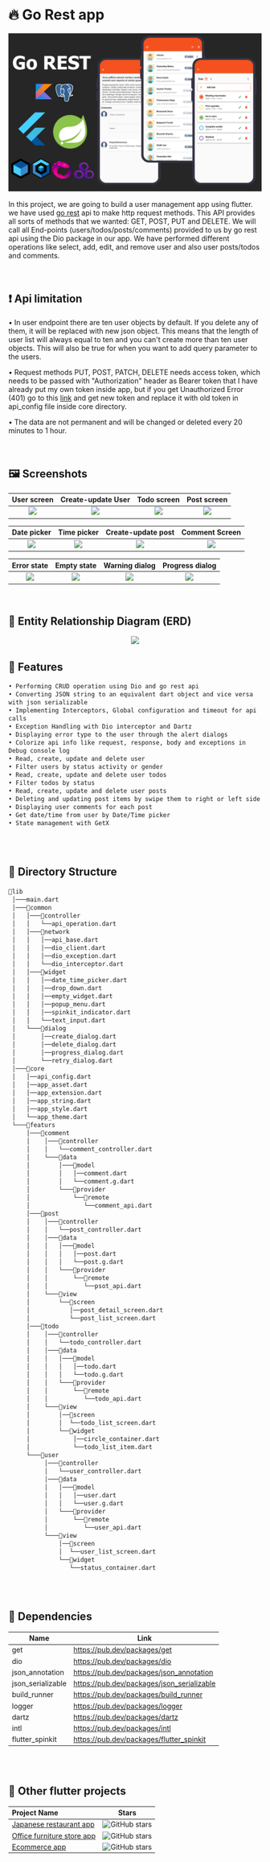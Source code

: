 # 🔥 Go Rest app

![](https://github.com/SinaSys/flutter_go_rest_app/blob/master/screenshots/go_rest.jpg?raw=true)


In this project, we are going to build a user management app using flutter. we have used [go rest](https://gorest.co.in/) api to make http request methods. This API provides all sorts of methods that we wanted: GET, POST, PUT and DELETE. We will call all End-points (users/todos/posts/comments) provided to us by go rest api using the Dio package in our app. We have performed different operations like select, add, edit, and remove user and also user posts/todos and comments.
<br/><br/><br/>


## ❗️ Api limitation 

• In user endpoint there are ten user objects by default. If you delete any of them, it will be replaced with new json object. This means that the length of user list will always equal to ten and you can't create more than ten user objects. This will also be true for when you want to add query parameter to the users.

• Request methods PUT, POST, PATCH, DELETE needs access token, which needs to be passed with "Authorization" header as Bearer token that I have already put my own token inside app, but if you get Unauthorized Error (401) go to this [link](https://gorest.co.in/consumer/login) and get new token and replace it with old token in api_config file inside core directory.

• The data are not permanent and will be changed or deleted every 20 minutes to 1 hour.
<br/><br/><br/>


## 🖼 Screenshots
User screen                |  Create-update User       |        Todo screen        |   Post screen
:-------------------------:|:-------------------------:|:-------------------------:|:-------------------------:
![](https://github.com/SinaSys/flutter_go_rest_app/blob/master/screenshots/user_list_screen.png?raw=true)|![](https://github.com/SinaSys/flutter_go_rest_app/blob/master/screenshots/create_user_dialog.png?raw=true)|![](https://github.com/SinaSys/flutter_go_rest_app/blob/master/screenshots/todo_screen.png?raw=true)|![](https://github.com/SinaSys/flutter_go_rest_app/blob/master/screenshots/post_list_screen.png?raw=true)



Date picker                    |   Time picker             |  Create-update post    |  Comment Screen
:-------------------------:|:-------------------------:|:-------------------------:|:-------------------------:
![](https://github.com/SinaSys/flutter_go_rest_app/blob/master/screenshots/date_picker.png?raw=true)|![](https://github.com/SinaSys/flutter_go_rest_app/blob/master/screenshots/time_picker.png?raw=true)|![](https://github.com/SinaSys/flutter_go_rest_app/blob/master/screenshots/create_update_post_screen.png?raw=true)|![](https://github.com/SinaSys/flutter_go_rest_app/blob/master/screenshots/post_detail_screen.png?raw=true)



Error state                    |   Empty state             |  Warning dialog    |  Progress dialog
:-------------------------:|:-------------------------:|:-------------------------:|:-------------------------:
![](https://github.com/SinaSys/flutter_go_rest_app/blob/master/screenshots/error_state.png?raw=true)|![](https://github.com/SinaSys/flutter_go_rest_app/blob/master/screenshots/empty_state.png?raw=true)|![](https://github.com/SinaSys/flutter_go_rest_app/blob/master/screenshots/warning_dialog.png?raw=true)|![](https://github.com/SinaSys/flutter_go_rest_app/blob/master/screenshots/progress_dialog.png?raw=true)
<br/>


## 🧩 Entity Relationship Diagram (ERD)
<p align="center">
  <img src="https://github.com/SinaSys/flutter_go_rest_app/blob/master/screenshots/erd.png?raw=true">
</p>





## 🚀 Features

```
• Performing CRUD operation using Dio and go rest api
• Converting JSON string to an equivalent dart object and vice versa with json serializable
• Implementing Interceptors, Global configuration and timeout for api calls
• Exception Handling with Dio interceptor and Dartz
• Displaying error type to the user through the alert dialogs
• Colorize api info like request, response, body and exceptions in Debug console log
• Read, create, update and delete user
• Filter users by status activity or gender
• Read, create, update and delete user todos
• Filter todos by status 
• Read, create, update and delete user posts
• Deleting and updating post items by swipe them to right or left side
• Displaying user comments for each post 
• Get date/time from user by Date/Time picker
• State management with GetX 
```

<br/><br/>
## 📂 Directory Structure

```
📂lib
 │───main.dart  
 │───📂common  
 │   │───📂controller
 │   │   └──api_operation.dart
 │   │───📂network
 │   │   │──api_base.dart
 │   │   │──dio_client.dart
 │   │   │──dio_exception.dart
 │   │   └──dio_interceptor.dart
 │   │───📂widget
 │   │   │──date_time_picker.dart
 │   │   │──drop_down.dart
 │   │   │──empty_widget.dart
 │   │   │──popup_menu.dart
 │   │   │──spinkit_indicator.dart
 │   │   └──text_input.dart 
 │   └───📂dialog
 │       │──create_dialog.dart
 │       │──delete_dialog.dart
 │       │──progress_dialog.dart
 │       └──retry_dialog.dart
 │───📂core 
 │   │──api_config.dart
 │   │──app_asset.dart
 │   │──app_extension.dart
 │   │──app_string.dart
 │   │──app_style.dart
 │   └──app_theme.dart
 └───📂featurs
     │───📂comment
     │    │───📂controller
     │    │   └──comment_controller.dart
     │    └───📂data
     │        │───📂model
     │        │   │──comment.dart
     │        │   └──comment.g.dart
     │        └───📂provider
     │            └──📂remote
     │               └──comment_api.dart
     │───📂post
     │    │───📂controller
     │    │   └──post_controller.dart
     │    │───📂data
     │    │   │───📂model
     │    │   │   │──post.dart
     │    │   │   └──post.g.dart
     │    │   └───📂provider
     │    │       └──📂remote
     │    │          └──psot_api.dart
     │    └───📂view  
     │        └──📂screen
     │           │──post_detail_screen.dart
     │           └──post_list_screen.dart
     │───📂todo
     │    │───📂controller
     │    │   └──todo_controller.dart
     │    │───📂data
     │    │   │───📂model
     │    │   │   │──todo.dart
     │    │   │   └──todo.g.dart
     │    │   └───📂provider
     │    │       └──📂remote
     │    │          └──todo_api.dart
     │    └───📂view  
     │        │──📂screen
     │        │  └──todo_list_screen.dart
     │        └──📂widget
     │            │──circle_container.dart
     │            └──todo_list_item.dart
     └───📂user
          │───📂controller
          │   └──user_controller.dart
          │───📂data
          │   │───📂model
          │   │   │──user.dart
          │   │   └──user.g.dart
          │   └───📂provider
          │       └──📂remote
          │          └──user_api.dart
          └───📂view  
              │──📂screen
              │  └──user_list_screen.dart
              └──📂widget
                 └──status_container.dart

```



<br/><br/>
## 📕 Dependencies

|  Name |     Link      |
| ---------------- | ------------- |
| get              | https://pub.dev/packages/get |
| dio     | https://pub.dev/packages/dio  |
| json_annotation     |https://pub.dev/packages/json_annotation |
| json_serializable     |https://pub.dev/packages/json_serializable |
| build_runner     |https://pub.dev/packages/build_runner |
| logger     |https://pub.dev/packages/logger |
| dartz     |https://pub.dev/packages/dartz |
| intl     |https://pub.dev/packages/intl |
| flutter_spinkit     |https://pub.dev/packages/flutter_spinkit |



<br/><br/>
## 🎯 Other flutter projects
Project Name        |Stars
:-------------------------|-------------------------
[Japanese restaurant app](https://github.com/SinaSys/flutter_japanese_restaurant_app)| ![GitHub stars](https://img.shields.io/github/stars/SinaSys/flutter_japanese_restaurant_app?style=social)
|[Office furniture store app](https://github.com/SinaSys/flutter_office_furniture_store_app) |![GitHub stars](https://img.shields.io/github/stars/SinaSys/flutter_office_furniture_store_app?style=social)
|[Ecommerce app](https://github.com/SinaSys/flutter_ecommerce_app)|![GitHub stars](https://img.shields.io/github/stars/SinaSys/flutter_ecommerce_app?style=social)





